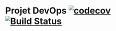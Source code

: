 # Projet DevOps [![codecov](https://codecov.io/gh/TheSpyGeek/DevOps_Project/branch/master/graph/badge.svg?token=gK8JynLGcl)](https://codecov.io/gh/TheSpyGeek/DevOps_Project) [![Build Status](https://travis-ci.com/TheSpyGeek/DevOps_Project.svg?token=AmtD253suzrd44ZDSspK&branch=master)](https://travis-ci.com/TheSpyGeek/DevOps_Project)
